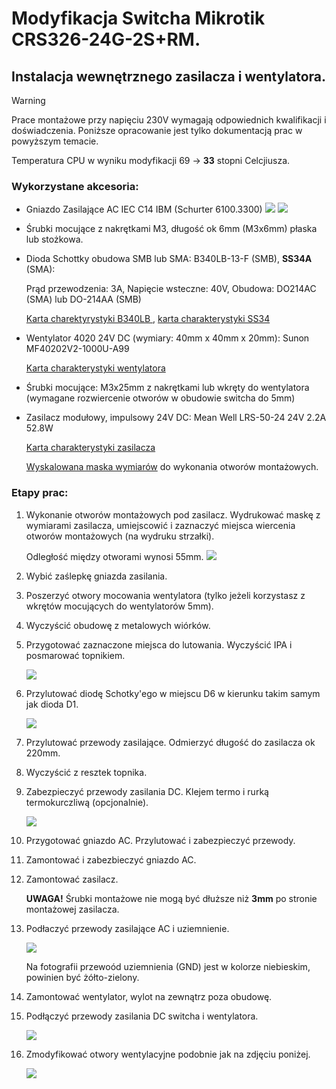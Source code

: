 # Modyfikacja Switcha Mikrotik CRS326-24G-2S+RM.
## Instalacja wewnętrznego zasilacza i wentylatora.

> [!WARNING]
> Prace montażowe przy napięciu 230V wymagają odpowiednich kwalifikacji i doświadczenia.
> Poniższe opracowanie jest tylko dokumentacją prac w powyższym temacie.

  Temperatura CPU w wyniku modyfikacji 69 -> **33** stopni Celcjiusza.

### Wykorzystane akcesoria:

- Gniazdo Zasilające AC IEC C14 IBM (Schurter 6100.3300)
![](https://github.com/dMbski/mod-CRS326-intPS-FAN/blob/f8333734e8bbd605ca0092e646631674a3d16567/images/Schurter-6100-3300.png)
![](images/Schurter-6100-3300photo.jpg)

- Śrubki mocujące z nakrętkami M3, długość ok 6mm (M3x6mm) płaska lub stożkowa.

- Dioda Schottky obudowa SMB lub SMA: B340LB-13-F (SMB), **SS34A** (SMA):

  Prąd przewodzenia: 3A, Napięcie wsteczne: 40V, Obudowa: DO214AC (SMA) lub DO-214AA (SMB)

  [Karta charektyrystyki B340LB ](/images/B340LA_B.pdf), [karta charakterystyki SS34](/images/ss32.pdf)

- Wentylator 4020 24V DC (wymiary: 40mm x 40mm x 20mm): Sunon MF40202V2-1000U-A99
  
  [Karta charakterystyki wentylatora](/images/Sunon_MF40202V2_1000U_A99D04115160G_010-3078676.pdf)

- Śrubki mocujące: M3x25mm z nakrętkami lub wkręty do wentylatora (wymagane rozwiercenie otworów w obudowie switcha do 5mm)
- Zasilacz modułowy, impulsowy 24V DC: Mean Well LRS-50-24 24V 2.2A 52.8W
  
  [Karta charakterystyki zasilacza](/images/LRS-50-SPEC.PDF)

  [Wyskalowana maska wymiarów](/images/lrs50-dimensions.pdf) do wykonania otworów montażowych.

### Etapy prac:

1. Wykonanie otworów montażowych pod zasilacz.
    Wydrukować maskę z wymiarami zasilacza, umiejscowić i zaznaczyć miejsca wiercenia otworów montażowych (na wydruku strzałki).

      Odległość między otworami wynosi 55mm.
     ![](/images/p1.jpg)
3. Wybić zaślepkę gniazda zasilania.
4. Poszerzyć otwory mocowania wentylatora (tylko jeżeli korzystasz z wkrętów mocujących do wentylatorów 5mm).
5. Wyczyścić obudowę z metalowych wiórków.
6. Przygotować zaznaczone miejsca do lutowania. Wyczyścić IPA i posmarować topnikiem.

    ![](/images/p2.jpg)
7. Przylutować diodę Schotky'ego w miejscu D6 w kierunku takim samym jak dioda D1.

    ![](/images/p3.jpg)
8. Przylutować przewody zasilające. Odmierzyć długość do zasilacza ok 220mm.
9. Wyczyścić z resztek topnika.
10. Zabezpieczyć przewody zasilania DC. Klejem termo i rurką termokurczliwą (opcjonalnie). 

    ![](/images/p4.jpg)

11. Przygotować gniazdo AC. Przylutować i zabezpieczyć przewody.

12. Zamontować i zabezbieczyć gniazdo AC.

13. Zamontować zasilacz.

    **UWAGA!** Śrubki montażowe nie mogą być dłuższe niż **3mm** po stronie montażowej zasilacza.
    
16. Podłaczyć przewody zasilające AC i uziemnienie.

    ![](/images/p5.jpg)

    Na fotografii przewoód uziemnienia (GND) jest w kolorze niebieskim, powinien być żółto-zielony.

17. Zamontować wentylator, wylot na zewnątrz poza obudowę.
18. Podłączyć przewody zasilania DC switcha i wentylatora.

    ![](/images/p6.jpg)

19. Zmodyfikować otwory wentylacyjne podobnie jak na zdjęciu poniżej.    

    ![](/images/p7.jpg)
